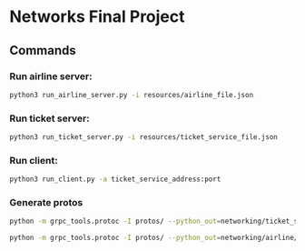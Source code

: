 # Networks Final Project

## Commands

### Run airline server:
```bash
python3 run_airline_server.py -i resources/airline_file.json
```

### Run ticket server:
```bash
python3 run_ticket_server.py -i resources/ticket_service_file.json
```

### Run client:
```bash
python3 run_client.py -a ticket_service_address:port
```

### Generate protos
```bash
python -m grpc_tools.protoc -I protos/ --python_out=networking/ticket_service/ --pyi_out=networking/ticket_service --grpc_python_out=networking/ticket_service/ protos/ticket_service.proto

python -m grpc_tools.protoc -I protos/ --python_out=networking/airline/ --pyi_out=networking/airline/ --grpc_python_out=networking/airline protos/airline_service.proto
```

